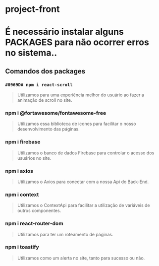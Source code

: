 # project-front

# É necessário instalar alguns **PACKAGES** para não ocorrer erros no sistema..

## Comandos dos **packages**

###  `#0969DA npm i react-scroll`
> Utilizamos para uma experiência melhor do usuário ao fazer a animação de scroll no site.

### npm i @fortawesome/fontawesome-free
> Utilizamos essa biblioteca de icones para facilitar o nosso desenvolvimento das páginas.

### npm i firebase
> Utilizamos o banco de dados Firebase para controlar o acesso dos usuários no site.

### npm i axios
> Utilizamos o Axios para conectar com a nossa Api do Back-End.

### npm i context
> Utilizamos o ContextApi para facilitar a utilização de variáveis de outros componentes.

### npm i react-router-dom
> Utilizamos para ter um roteamento de páginas.

### npm i toastify 
> Utilizamos como um alerta no site, tanto para sucesso ou não.
